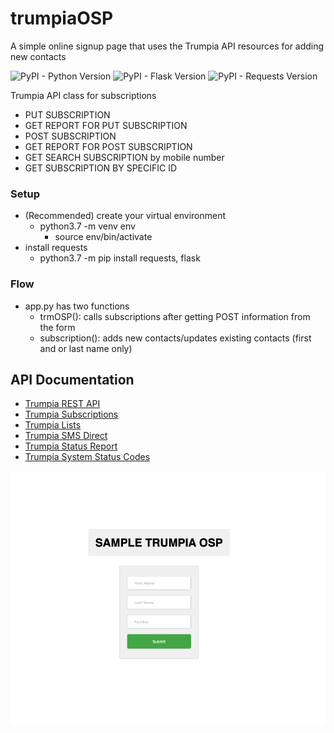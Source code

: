 # trumpiaOSP
A simple online signup page that uses the Trumpia API resources for adding new contacts

![PyPI - Python Version](https://img.shields.io/badge/python-3.7-blue)
![PyPI - Flask Version](https://img.shields.io/badge/flask-1.1-orange)
![PyPI - Requests Version](https://img.shields.io/badge/requests-2.22-green)


Trumpia API class for subscriptions
- PUT SUBSCRIPTION
- GET REPORT FOR PUT SUBSCRIPTION
- POST SUBSCRIPTION
- GET REPORT FOR POST SUBSCRIPTION
- GET SEARCH SUBSCRIPTION by mobile number
- GET SUBSCRIPTION BY SPECIFIC ID

### Setup
- (Recommended) create your virtual environment
  - python3.7 -m venv env
    - source env/bin/activate
- install requests
  - python3.7 -m pip install requests, flask

### Flow
- app.py has two functions
    - trmOSP(): calls subscriptions after getting POST information from the form
    - subscription(): adds new contacts/updates existing contacts (first and or last name only)

## API Documentation
 - [Trumpia REST API](http://classic.trumpia.com/api/docs/rest/overview.php)
 - [Trumpia Subscriptions](http://classic.trumpia.com/api/docs/rest/functions/subscription.php)
 - [Trumpia Lists](http://classic.trumpia.com/api/docs/rest/functions/list.php)
 - [Trumpia SMS Direct](http://classic.trumpia.com/api/docs/rest/functions/direct-sms.php)
 - [Trumpia Status Report](http://classic.trumpia.com/api/docs/rest/functions/report.php)
 - [Trumpia System Status Codes](http://classic.trumpia.com/api/docs/rest/status-code.php)

 ![Screenshot](/screenshot/screenshot.png)
